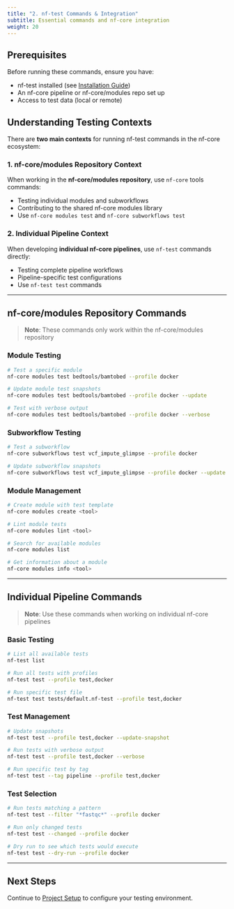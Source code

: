 ```yaml
---
title: "2. nf-test Commands & Integration"
subtitle: Essential commands and nf-core integration
weight: 20
---
```


## Prerequisites

Before running these commands, ensure you have:
- nf-test installed (see [Installation Guide](./01_installation.md))
- An nf-core pipeline or nf-core/modules repo set up
- Access to test data (local or remote)

## Understanding Testing Contexts

There are **two main contexts** for running nf-test commands in the nf-core ecosystem:

### 1. nf-core/modules Repository Context
When working in the **nf-core/modules repository**, use `nf-core` tools commands:
- Testing individual modules and subworkflows
- Contributing to the shared nf-core modules library
- Use `nf-core modules test` and `nf-core subworkflows test`

### 2. Individual Pipeline Context
When developing **individual nf-core pipelines**, use `nf-test` commands directly:
- Testing complete pipeline workflows
- Pipeline-specific test configurations
- Use `nf-test test` commands

---

## nf-core/modules Repository Commands

> **Note**: These commands only work within the nf-core/modules repository

### Module Testing

```bash
# Test a specific module
nf-core modules test bedtools/bamtobed --profile docker

# Update module test snapshots
nf-core modules test bedtools/bamtobed --profile docker --update

# Test with verbose output
nf-core modules test bedtools/bamtobed --profile docker --verbose
```

### Subworkflow Testing

```bash
# Test a subworkflow
nf-core subworkflows test vcf_impute_glimpse --profile docker

# Update subworkflow snapshots
nf-core subworkflows test vcf_impute_glimpse --profile docker --update
```

### Module Management

```bash
# Create module with test template
nf-core modules create <tool>

# Lint module tests
nf-core modules lint <tool>

# Search for available modules
nf-core modules list

# Get information about a module
nf-core modules info <tool>
```

---

## Individual Pipeline Commands

> **Note**: Use these commands when working on individual nf-core pipelines

### Basic Testing

```bash
# List all available tests
nf-test list

# Run all tests with profiles
nf-test test --profile test,docker

# Run specific test file
nf-test test tests/default.nf-test --profile test,docker
```

### Test Management

```bash
# Update snapshots
nf-test test --profile test,docker --update-snapshot

# Run tests with verbose output
nf-test test --profile test,docker --verbose

# Run specific test by tag
nf-test test --tag pipeline --profile test,docker
```

### Test Selection

```bash
# Run tests matching a pattern
nf-test test --filter "*fastqc*" --profile docker

# Run only changed tests
nf-test test --changed --profile docker

# Dry run to see which tests would execute
nf-test test --dry-run --profile docker
```

---

## Next Steps

Continue to [Project Setup](./03_project_setup.md) to configure your testing environment.
